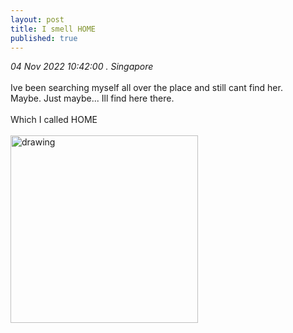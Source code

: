 ```yaml
---
layout: post
title: I smell HOME
published: true
---
```

_04 Nov 2022 10:42:00 . Singapore_
<br>
<br>
Ive been searching myself all over the place and still cant find her.
<br>
Maybe. Just maybe... Ill find here there.
<br>
<br>
Which I called HOME 
<br>
<br>
<img src="https://drive.google.com/uc?export=view&id=1t7eDS0Fdz8tSZG29rDb-ppwCxrt9xKxn" alt="drawing" width="300"/>
